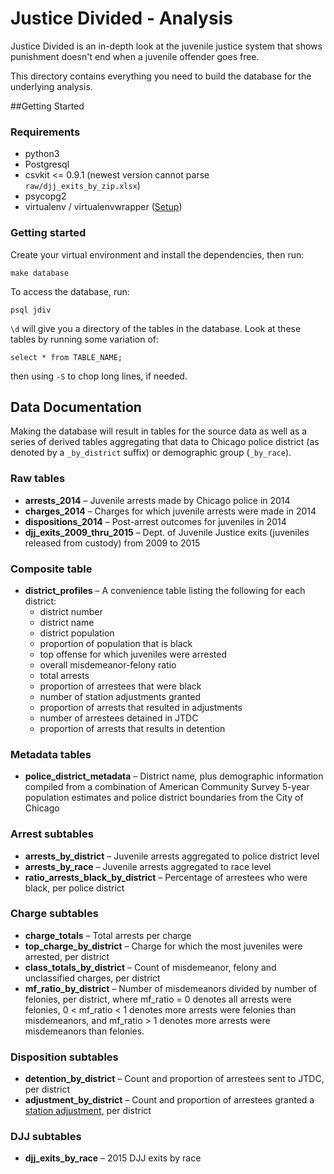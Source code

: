 # Justice Divided - Analysis
Justice Divided is an in-depth look at the juvenile justice system that shows punishment doesn't end when a juvenile offender goes free.

This directory contains everything you need to build the database for the underlying analysis.

##Getting Started

### Requirements

* python3
* Postgresql
* csvkit <= 0.9.1 (newest version cannot parse `raw/djj_exits_by_zip.xlsx`)
* psycopg2
* virtualenv / virtualenvwrapper ([Setup](http://docs.python-guide.org/en/latest/dev/virtualenvs/))

### Getting started

Create your virtual environment and install the dependencies, then run:

`make database`

To access the database, run:

`psql jdiv`

`\d` will give you a directory of the tables in the database. Look at these tables by running some variation of:

`select * from TABLE_NAME;`

then using `-S` to chop long lines, if needed.

## Data Documentation

Making the database will result in tables for the source data as well as a series of derived tables aggregating that data to Chicago police district (as denoted by a `_by_district` suffix) or demographic group (`_by_race`).

### Raw tables
* **arrests_2014** – Juvenile arrests made by Chicago police in 2014
* **charges_2014** – Charges for which juvenile arrests were made in 2014
* **dispositions_2014** – Post-arrest outcomes for juveniles in 2014
* **djj_exits_2009_thru_2015** – Dept. of Juvenile Justice exits (juveniles released from custody) from 2009 to 2015

### Composite table
* **district_profiles** – A convenience table listing the following for each district:
  * district number
  * district name
  * district population
  * proportion of population that is black
  * top offense for which juveniles were arrested
  * overall misdemeanor-felony ratio
  * total arrests
  * proportion of arrestees that were black
  * number of station adjustments granted
  * proportion of arrests that resulted in adjustments
  * number of arrestees detained in JTDC
  * proportion of arrests that results in detention

### Metadata tables
* **police_district_metadata** – District name, plus demographic information compiled from a combination of American Community Survey 5-year population estimates and police district boundaries from the City of Chicago

### Arrest subtables
* **arrests_by_district** – Juvenile arrests aggregated to police district level
* **arrests_by_race** – Juvenile arrests aggregated to race level
* **ratio_arrests_black_by_district** – Percentage of arrestees who were black, per police district

### Charge subtables
* **charge_totals** – Total arrests per charge
* **top_charge_by_district** – Charge for which the most juveniles were arrested, per district
* **class_totals_by_district** – Count of misdemeanor, felony and unclassified charges, per district
* **mf_ratio_by_district** – Number of misdemeanors divided by number of felonies, per district, where mf_ratio = 0 denotes all arrests were felonies, 0 < mf_ratio < 1 denotes more arrests were felonies than misdemeanors, and mf_ratio > 1 denotes more arrests were misdemeanors than felonies.

### Disposition subtables
* **detention_by_district** – Count and proportion of arrestees sent to JTDC, per district
* **adjustment_by_district** – Count and proportion of arrestees granted a [station adjustment](http://www.ilga.gov/legislation/ilcs/fulltext.asp?DocName=070504050K5-301), per district

### DJJ subtables
* **djj_exits_by_race** – 2015 DJJ exits by race